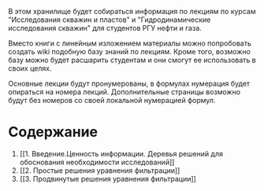 В этом хранилище будет собираться информация по лекциям по курсам "Исследования скважин и пластов" и "Гидродинамические исследования скважин" для студентов РГУ нефти и газа.

Вместо книги с линейным изложением материалы можно попробовать создать wiki подобную базу знаний по лекциям. Кроме того, возможно базу можно будет расшарить студентам и они смогут ее использовать в своих целях.

Основные лекции будут пронумерованы, в формулах нумерация будет опираться на номера лекций. Дополнительные страницы возможно будут без номеров со своей локальной нумерацией формул.


# Содержание

1. [[1. Введение.Ценность информации. Деревья решений для обоснования необходимости исследований]] 
2.  [[2. Простые решения уравнения фильтрации]]
3. [[3. Продвинутые решения уравнения фильтрации]]